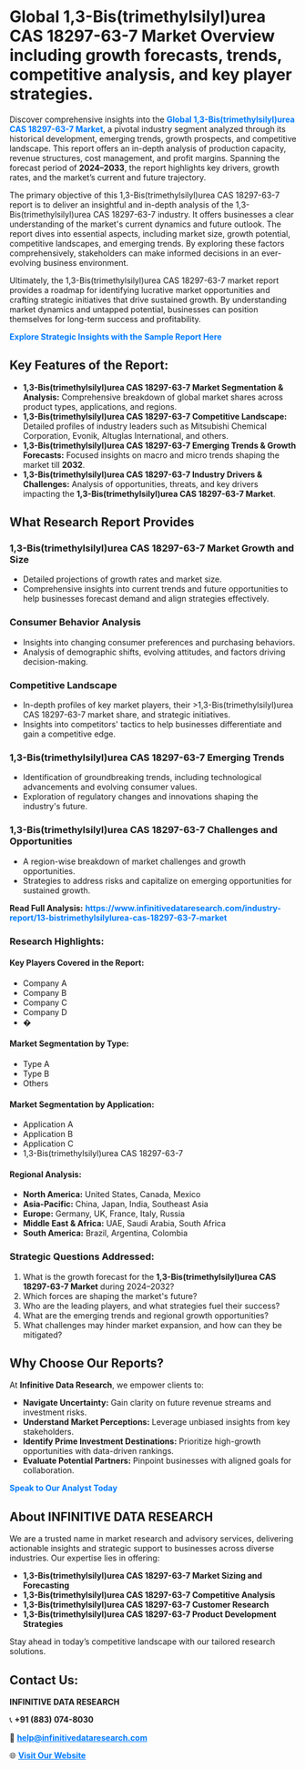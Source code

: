 <h1>Global 1,3-Bis(trimethylsilyl)urea CAS 18297-63-7 Market Overview including growth forecasts, trends, competitive analysis, and key player strategies.</h1>
<p>
Discover comprehensive insights into the 
<a href="https://www.infinitivedataresearch.com/industry-report/13-bistrimethylsilylurea-cas-18297-63-7-market" rel="dofollow" style="color: #007BFF; text-decoration: none;"><strong>Global 1,3-Bis(trimethylsilyl)urea CAS 18297-63-7 Market</strong></a>, a pivotal industry segment analyzed through its historical development, emerging trends, growth prospects, and competitive landscape. This report offers an in-depth analysis of production capacity, revenue structures, cost management, and profit margins. Spanning the forecast period of <strong>2024–2033</strong>, the report highlights key drivers, growth rates, and the market’s current and future trajectory.
</p>
<p>
The primary objective of this 1,3-Bis(trimethylsilyl)urea CAS 18297-63-7 report is to deliver an insightful and in-depth analysis of the 1,3-Bis(trimethylsilyl)urea CAS 18297-63-7 industry. It offers businesses a clear understanding of the market's current dynamics and future outlook. The report dives into essential aspects, including market size, growth potential, competitive landscapes, and emerging trends. By exploring these factors comprehensively, stakeholders can make informed decisions in an ever-evolving business environment.
</p>
<p>
Ultimately, the 1,3-Bis(trimethylsilyl)urea CAS 18297-63-7 market report provides a roadmap for identifying lucrative market opportunities and crafting strategic initiatives that drive sustained growth. By understanding market dynamics and untapped potential, businesses can position themselves for long-term success and profitability.
</p>
<p>
<a href="https://www.infinitivedataresearch.com/request-sample/reportId=104415" style="color: #007BFF; text-decoration: none;"><strong>Explore Strategic Insights with the Sample Report Here</strong></a>
</p>

<h2>Key Features of the Report:</h2>
<ul>
<li><strong>1,3-Bis(trimethylsilyl)urea CAS 18297-63-7 Market Segmentation & Analysis:</strong> Comprehensive breakdown of global market shares across product types, applications, and regions.</li>
<li><strong>1,3-Bis(trimethylsilyl)urea CAS 18297-63-7 Competitive Landscape:</strong> Detailed profiles of industry leaders such as Mitsubishi Chemical Corporation, Evonik, Altuglas International, and others.</li>
<li><strong>1,3-Bis(trimethylsilyl)urea CAS 18297-63-7 Emerging Trends & Growth Forecasts:</strong> Focused insights on macro and micro trends shaping the market till <strong>2032</strong>.</li>
<li><strong>1,3-Bis(trimethylsilyl)urea CAS 18297-63-7 Industry Drivers & Challenges:</strong> Analysis of opportunities, threats, and key drivers impacting the <strong>1,3-Bis(trimethylsilyl)urea CAS 18297-63-7 Market</strong>.</li>
</ul>

<h2>What Research Report Provides</h2>
<h3>1,3-Bis(trimethylsilyl)urea CAS 18297-63-7 Market Growth and Size</h3>
<ul>
<li>Detailed projections of growth rates and market size.</li>
<li>Comprehensive insights into current trends and future opportunities to help businesses forecast demand and align strategies effectively.</li>
</ul>

<h3>Consumer Behavior Analysis</h3>
<ul>
<li>Insights into changing consumer preferences and purchasing behaviors.</li>
<li>Analysis of demographic shifts, evolving attitudes, and factors driving decision-making.</li>
</ul>

<h3>Competitive Landscape</h3>
<ul>
<li>In-depth profiles of key market players, their >1,3-Bis(trimethylsilyl)urea CAS 18297-63-7 market share, and strategic initiatives.</li>
<li>Insights into competitors' tactics to help businesses differentiate and gain a competitive edge.</li>
</ul>

<h3>1,3-Bis(trimethylsilyl)urea CAS 18297-63-7 Emerging Trends</h3>
<ul>
<li>Identification of groundbreaking trends, including technological advancements and evolving consumer values.</li>
<li>Exploration of regulatory changes and innovations shaping the industry's future.</li>
</ul>

<h3>1,3-Bis(trimethylsilyl)urea CAS 18297-63-7 Challenges and Opportunities</h3>
<ul>
<li>A region-wise breakdown of market challenges and growth opportunities.</li>
<li>Strategies to address risks and capitalize on emerging opportunities for sustained growth.</li>
</ul>
<p><strong>Read Full Analysis:</strong> <a href="https://www.infinitivedataresearch.com/industry-report/13-bistrimethylsilylurea-cas-18297-63-7-market" rel="dofollow" style="color: #007BFF; text-decoration: none;"><strong>https://www.infinitivedataresearch.com/industry-report/13-bistrimethylsilylurea-cas-18297-63-7-market</strong></a></p>
<h3>Research Highlights:</h3>
<h4>Key Players Covered in the Report:</h4>
<ul><li>Company A</li><li>Company B</li><li>Company C</li><li>Company D</li><li>�</li></ul>
<h4>Market Segmentation by Type:</h4>
<ul><li>Type A</li><li>Type B</li><li>Others</li></ul>
<h4>Market Segmentation by Application:</h4>
<ul><li>Application A</li><li>Application B</li><li>Application C</li><li>1,3-Bis(trimethylsilyl)urea CAS 18297-63-7</li></ul>

<h4>Regional Analysis:</h4>
<ul>
<li><strong>North America:</strong> United States, Canada, Mexico</li>
<li><strong>Asia-Pacific:</strong> China, Japan, India, Southeast Asia</li>
<li><strong>Europe:</strong> Germany, UK, France, Italy, Russia</li>
<li><strong>Middle East & Africa:</strong> UAE, Saudi Arabia, South Africa</li>
<li><strong>South America:</strong> Brazil, Argentina, Colombia</li>
</ul>

<h3>Strategic Questions Addressed:</h3>
<ol>
<li>What is the growth forecast for the <strong>1,3-Bis(trimethylsilyl)urea CAS 18297-63-7 Market</strong> during 2024–2032?</li>
<li>Which forces are shaping the market's future?</li>
<li>Who are the leading players, and what strategies fuel their success?</li>
<li>What are the emerging trends and regional growth opportunities?</li>
<li>What challenges may hinder market expansion, and how can they be mitigated?</li>
</ol>

<h2>Why Choose Our Reports?</h2>
<p>At <strong>Infinitive Data Research</strong>, we empower clients to:</p>
<ul>
<li><strong>Navigate Uncertainty:</strong> Gain clarity on future revenue streams and investment risks.</li>
<li><strong>Understand Market Perceptions:</strong> Leverage unbiased insights from key stakeholders.</li>
<li><strong>Identify Prime Investment Destinations:</strong> Prioritize high-growth opportunities with data-driven rankings.</li>
<li><strong>Evaluate Potential Partners:</strong> Pinpoint businesses with aligned goals for collaboration.</li>
</ul>
<p><a href="https://www.infinitivedataresearch.com/industry-report/13-bistrimethylsilylurea-cas-18297-63-7-market" rel="dofollow" style="color: #007BFF; text-decoration: none;"><strong>Speak to Our Analyst Today</strong></a></p>

<h2>About INFINITIVE DATA RESEARCH</h2>
<p>We are a trusted name in market research and advisory services, delivering actionable insights and strategic support to businesses across diverse industries. Our expertise lies in offering:</p>
<ul>
<li><strong>1,3-Bis(trimethylsilyl)urea CAS 18297-63-7 Market Sizing and Forecasting</strong></li>
<li><strong>1,3-Bis(trimethylsilyl)urea CAS 18297-63-7 Competitive Analysis</strong></li>
<li><strong>1,3-Bis(trimethylsilyl)urea CAS 18297-63-7 Customer Research</strong></li>
<li><strong>1,3-Bis(trimethylsilyl)urea CAS 18297-63-7 Product Development Strategies</strong></li>
</ul>
<p>Stay ahead in today’s competitive landscape with our tailored research solutions.</p>

<h2>Contact Us:</h2>
<p><strong>INFINITIVE DATA RESEARCH</strong></p>
<p>📞 <strong>+91 (883) 074-8030</strong></p>
<p>📧 <strong><a href="mailto:help@infinitivedataresearch.com" style="color: #007BFF;">help@infinitivedataresearch.com</a></strong></p>
<p>🌐 <strong><a href="https://www.infinitivedataresearch.com" rel="dofollow" style="color: #007BFF;">Visit Our Website</a></strong></p>